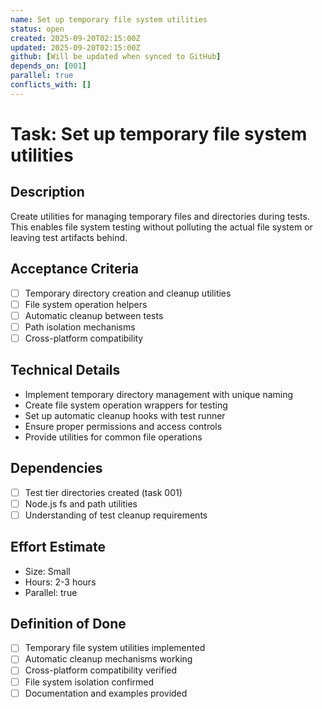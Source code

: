 ```yaml
---
name: Set up temporary file system utilities
status: open
created: 2025-09-20T02:15:00Z
updated: 2025-09-20T02:15:00Z
github: [Will be updated when synced to GitHub]
depends_on: [001]
parallel: true
conflicts_with: []
---
```


# Task: Set up temporary file system utilities

## Description

Create utilities for managing temporary files and directories during tests. This
enables file system testing without polluting the actual file system or leaving
test artifacts behind.

## Acceptance Criteria

- [ ] Temporary directory creation and cleanup utilities
- [ ] File system operation helpers
- [ ] Automatic cleanup between tests
- [ ] Path isolation mechanisms
- [ ] Cross-platform compatibility

## Technical Details

- Implement temporary directory management with unique naming
- Create file system operation wrappers for testing
- Set up automatic cleanup hooks with test runner
- Ensure proper permissions and access controls
- Provide utilities for common file operations

## Dependencies

- [ ] Test tier directories created (task 001)
- [ ] Node.js fs and path utilities
- [ ] Understanding of test cleanup requirements

## Effort Estimate

- Size: Small
- Hours: 2-3 hours
- Parallel: true

## Definition of Done

- [ ] Temporary file system utilities implemented
- [ ] Automatic cleanup mechanisms working
- [ ] Cross-platform compatibility verified
- [ ] File system isolation confirmed
- [ ] Documentation and examples provided
